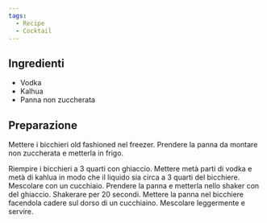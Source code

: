 ```yaml
---
tags:
  - Recipe
  - Cocktail
---
```

## Ingredienti
-   Vodka
-   Kalhua
-   Panna non zuccherata

## Preparazione

Mettere i bicchieri old fashioned nel freezer. Prendere la panna da montare non zuccherata e metterla in frigo.

Riempire i bicchieri a 3 quarti con ghiaccio. Mettere metà parti di vodka e metà di kahlua in modo che il liquido sia circa a 3 quarti del bicchiere. Mescolare con un cucchiaio. Prendere la panna e metterla nello shaker con del ghiaccio. Shakerare per 20 secondi. Mettere la panna nel bicchiere facendola cadere sul dorso di un cucchiaino. Mescolare leggermente e servire.